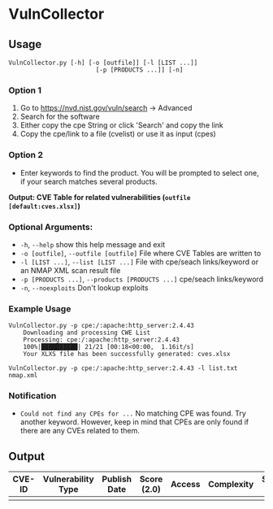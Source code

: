 # VulnCollector

## Usage
```
VulnCollector.py [-h] [-o [outfile]] [-l [LIST ...]]
                        [-p [PRODUCTS ...]] [-n]
```

### Option 1
1. Go to https://nvd.nist.gov/vuln/search -> Advanced
2. Search for the software
3. Either copy the cpe String or click 'Search' and copy the link
4. Copy the cpe/link to a file (cvelist) or use it as input (cpes)

### Option 2
- Enter keywords to find the product. You will be prompted to select one, if your search matches several products.

**Output: CVE Table for related vulnerabilities (`outfile [default:cves.xlsx]`)**

### Optional Arguments:
- `-h`, `--help`            show this help message and exit
- `-o [outfile]`, `--outfile [outfile]` File where CVE Tables are written to
- `-l [LIST ...]`, `--list [LIST ...]` File with cpe/seach links/keyword or an NMAP XML scan result file
- `-p [PRODUCTS ...]`, `--products [PRODUCTS ...]` cpe/seach links/keyword
- `-n`, `--noexploits`      Don't lookup exploits

### Example Usage
```
VulnCollector.py -p cpe:/:apache:http_server:2.4.43
    Downloading and processing CWE List
    Processing: cpe:/:apache:http_server:2.4.43
    100%|██████████| 21/21 [00:18<00:00,  1.16it/s]
    Your XLXS file has been successfully generated: cves.xlsx
```

```
VulnCollector.py -p cpe:/:apache:http_server:2.4.43 -l list.txt nmap.xml
```

### Notification
- `Could not find any CPEs for ...` No matching CPE was found. Try another keyword. However, keep in mind that CPEs are only found if there are any CVEs related to them.

## Output

|CVE-ID|Vulnerability Type|Publish Date|Score (2.0)|Access|Complexity|Score (3.1)|Vector (3.1)|ExploitDB IDs|Description|
|---|---|---|---|---|---|---|---|---|---|
||||||||||